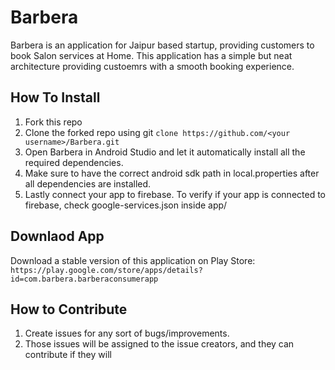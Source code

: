 # Barbera
  Barbera is an application for Jaipur based startup, providing customers to book Salon services at Home. This application has a simple but neat architecture providing custoemrs with a smooth booking experience. 
  
## How To Install
1. Fork this repo
2. Clone the forked repo using git `clone https://github.com/<your username>/Barbera.git`
3. Open Barbera in Android Studio and let it automatically install all the required dependencies. 
4. Make sure to have the correct android sdk path in local.properties after all dependencies are installed. 
5. Lastly connect your app to firebase. To verify if your app is connected to firebase, check google-services.json inside app/

## Downlaod App 
  Download a stable version of this application on Play Store: ``https://play.google.com/store/apps/details?id=com.barbera.barberaconsumerapp``

## How to Contribute 
1. Create issues for any sort of bugs/improvements.
2. Those issues will be assigned to the issue creators, and they can contribute if they will

